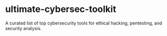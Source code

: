 # ultimate-cybersec-toolkit
A curated list of top cybersecurity tools for ethical hacking, pentesting, and security analysis.
